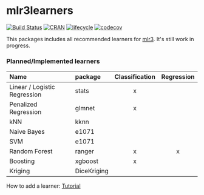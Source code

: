 # mlr3learners

[![Build Status](https://travis-ci.org/mlr-org/mlr3learners.svg?branch=master)](https://travis-ci.org/mlr-org/mlr3learners)
[![CRAN](https://www.r-pkg.org/badges/version/mlr3learners)](https://cran.r-project.org/package=mlr3learners)
[![lifecycle](https://img.shields.io/badge/lifecycle-maturing-blue.svg)](https://www.tidyverse.org/lifecycle/#maturing)
[![codecov](https://codecov.io/gh/mlr-org/mlr3learners/branch/master/graph/badge.svg)](https://codecov.io/gh/mlr-org/mlr3learners)

This packages includes all recommended learners for [mlr3](https://mlr3.mlr-org.com).
It's still work in progress.

### Planned/Implemented learners

 
| Name													| package 				 | Classification	| Regression	|
|:------------------------------|:-----------------| :-------------:|:-----------:|
| Linear / Logistic Regression	| stats 					 | x							| 						|
| Penalized Regression					| glmnet 					 | x							| 						|
| kNN														| kknn 						 | 								| 						|
| Naive Bayes										| e1071 					 | 								| 						|
| SVM														| e1071 					 | 								| 						|
| Random Forest									| ranger 					 | x							| x						|
| Boosting											| xgboost 				 | x							| 						|
| Kriging												| DiceKriging 		 | 								| 						|


How to add a learner: [Tutorial](https://mlr-org.github.io/mlr3learners/index.html)
